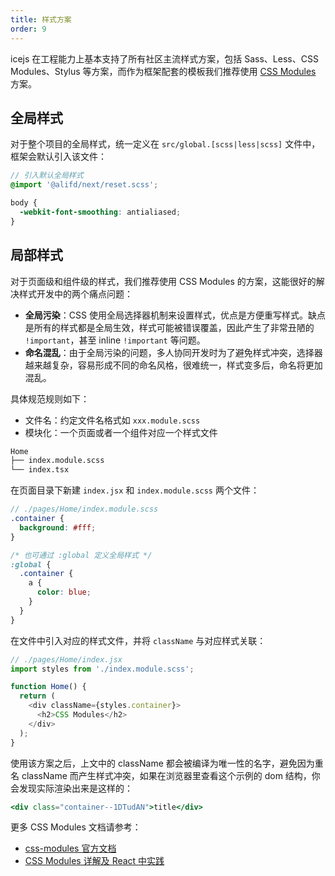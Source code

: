 ```yaml
---
title: 样式方案
order: 9
---
```


icejs 在工程能力上基本支持了所有社区主流样式方案，包括 Sass、Less、CSS Modules、Stylus 等方案，而作为框架配套的模板我们推荐使用 [CSS Modules](https://github.com/css-modules/css-modules) 方案。

## 全局样式

对于整个项目的全局样式，统一定义在 `src/global.[scss|less|scss]` 文件中，框架会默认引入该文件：

```scss
// 引入默认全局样式
@import '@alifd/next/reset.scss';

body {
  -webkit-font-smoothing: antialiased;
}
```

## 局部样式

对于页面级和组件级的样式，我们推荐使用 CSS Modules 的方案，这能很好的解决样式开发中的两个痛点问题：

* **全局污染**：CSS 使用全局选择器机制来设置样式，优点是方便重写样式。缺点是所有的样式都是全局生效，样式可能被错误覆盖，因此产生了非常丑陋的 `!important`，甚至 inline `!important` 等问题。
* **命名混乱**：由于全局污染的问题，多人协同开发时为了避免样式冲突，选择器越来越复杂，容易形成不同的命名风格，很难统一，样式变多后，命名将更加混乱。

具体规范规则如下：

* 文件名：约定文件名格式如 `xxx.module.scss`
* 模块化：一个页面或者一个组件对应一个样式文件

```markdown
Home
├── index.module.scss
└── index.tsx
```

在页面目录下新建 `index.jsx` 和 `index.module.scss` 两个文件：

```scss
// ./pages/Home/index.module.scss
.container {
  background: #fff;
}

/* 也可通过 :global 定义全局样式 */
:global {
  .container {
    a {
      color: blue;
    }
  }
}
```

在文件中引入对应的样式文件，并将 `className` 与对应样式关联：

```javascript
// ./pages/Home/index.jsx
import styles from './index.module.scss';

function Home() {
  return (
    <div className={styles.container}>
      <h2>CSS Modules</h2>
    </div>
  );
}
```

使用该方案之后，上文中的 className 都会被编译为唯一性的名字，避免因为重名 className 而产生样式冲突，如果在浏览器里查看这个示例的 dom 结构，你会发现实际渲染出来是这样的：

```jsx
<div class="container--1DTudAN">title</div>
```

更多 CSS Modules 文档请参考：

* [css-modules 官方文档](https://github.com/css-modules/css-modules)
* [CSS Modules 详解及 React 中实践](https://zhuanlan.zhihu.com/p/20495964)
